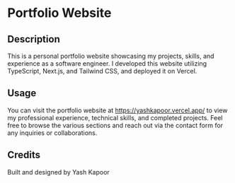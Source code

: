 # Portfolio Website 

## Description
This is a personal portfolio website showcasing my projects, skills, and experience as a software engineer. I developed this website utilizing TypeScript, Next.js, and Tailwind CSS, and deployed it on Vercel.

## Usage 
You can visit the portfolio website at https://yashkapoor.vercel.app/ to view my professional experience, technical skills, and completed projects. Feel free to browse the various sections and reach out via the contact form for any inquiries or collaborations. 

## Credits 
Built and designed by Yash Kapoor

